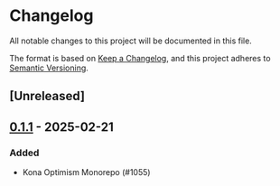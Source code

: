 # Changelog

All notable changes to this project will be documented in this file.

The format is based on [Keep a Changelog](https://keepachangelog.com/en/1.0.0/),
and this project adheres to [Semantic Versioning](https://semver.org/spec/v2.0.0.html).

## [Unreleased]

## [0.1.1](https://github.com/op-rs/kona/compare/kona-net-v0.1.0...kona-net-v0.1.1) - 2025-02-21

### Added

- Kona Optimism Monorepo (#1055)
